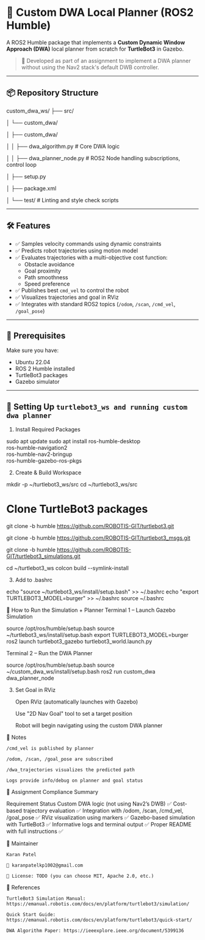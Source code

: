# 🧭 Custom DWA Local Planner (ROS2 Humble)

A ROS2 Humble package that implements a **Custom Dynamic Window Approach (DWA)** local planner from scratch for **TurtleBot3** in Gazebo.

> 🚀 Developed as part of an assignment to implement a DWA planner without using the Nav2 stack's default DWB controller.

---

## 📦 Repository Structure

custom_dwa_ws/
├── src/

│ └── custom_dwa/

│ ├── custom_dwa/

│ │ ├── dwa_algorithm.py # Core DWA logic

│ │ ├── dwa_planner_node.py # ROS2 Node handling subscriptions, control loop

│ ├── setup.py

│ ├── package.xml

│ └── test/ # Linting and style check scripts


---

## 🛠️ Features

- ✅ Samples velocity commands using dynamic constraints
- ✅ Predicts robot trajectories using motion model
- ✅ Evaluates trajectories with a multi-objective cost function:
  - Obstacle avoidance
  - Goal proximity
  - Path smoothness
  - Speed preference
- ✅ Publishes best `cmd_vel` to control the robot
- ✅ Visualizes trajectories and goal in RViz
- ✅ Integrates with standard ROS2 topics (`/odom`, `/scan`, `/cmd_vel`, `/goal_pose`)

---

## 🧰 Prerequisites

Make sure you have:

- Ubuntu 22.04
- ROS 2 Humble installed
- TurtleBot3 packages
- Gazebo simulator

---

## 🧱 Setting Up `turtlebot3_ws and running custom dwa planner`

1. Install Required Packages

sudo apt update
sudo apt install ros-humble-desktop \
    ros-humble-navigation2 \
    ros-humble-nav2-bringup \
    ros-humble-gazebo-ros-pkgs

2. Create & Build Workspace

mkdir -p ~/turtlebot3_ws/src
cd ~/turtlebot3_ws/src

# Clone TurtleBot3 packages
git clone -b humble https://github.com/ROBOTIS-GIT/turtlebot3.git

git clone -b humble https://github.com/ROBOTIS-GIT/turtlebot3_msgs.git

git clone -b humble https://github.com/ROBOTIS-GIT/turtlebot3_simulations.git

cd ~/turtlebot3_ws
colcon build --symlink-install

3. Add to .bashrc

echo "source ~/turtlebot3_ws/install/setup.bash" >> ~/.bashrc
echo "export TURTLEBOT3_MODEL=burger" >> ~/.bashrc
source ~/.bashrc

🚀 How to Run the Simulation + Planner
Terminal 1 – Launch Gazebo Simulation

source /opt/ros/humble/setup.bash
source ~/turtlebot3_ws/install/setup.bash
export TURTLEBOT3_MODEL=burger
ros2 launch turtlebot3_gazebo turtlebot3_world.launch.py

Terminal 2 – Run the DWA Planner

source /opt/ros/humble/setup.bash
source ~/custom_dwa_ws/install/setup.bash
ros2 run custom_dwa dwa_planner_node

3. Set Goal in RViz

    Open RViz (automatically launches with Gazebo)

    Use "2D Nav Goal" tool to set a target position

    Robot will begin navigating using the custom DWA planner

📌 Notes

    /cmd_vel is published by planner

    /odom, /scan, /goal_pose are subscribed

    /dwa_trajectories visualizes the predicted path

    Logs provide info/debug on planner and goal status


🧠 Assignment Compliance Summary

Requirement	Status
Custom DWA logic (not using Nav2’s DWB)	✅
Cost-based trajectory evaluation	✅
Integration with /odom, /scan, /cmd_vel, /goal_pose	✅
RViz visualization using markers	✅
Gazebo-based simulation with TurtleBot3	✅
Informative logs and terminal output	✅
Proper README with full instructions	✅


📃 Maintainer

    Karan Patel

    📧 karanpatelkp1002@gmail.com

    📝 License: TODO (you can choose MIT, Apache 2.0, etc.)


🔗 References

    TurtleBot3 Simulation Manual: https://emanual.robotis.com/docs/en/platform/turtlebot3/simulation/

    Quick Start Guide: https://emanual.robotis.com/docs/en/platform/turtlebot3/quick-start/

    DWA Algorithm Paper: https://ieeexplore.ieee.org/document/5399136
